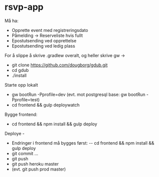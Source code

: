 rsvp-app
==================

Må ha:

- Opprette event med registreringsdato
- Påmelding -> Reserveliste hvis fullt
- Epostutsending ved opprettelse
- Epostutsending ved ledig plass

For å slippe å skrive .gradlew overalt, og heller skrive gw ->
- git clone https://github.com/dougborg/gdub.git
- cd gdub
- ./install


Starte opp lokalt
- gw bootRun -Pprofile=dev
(evt. mot postgresql base: gw bootRun -Pprofile=test) 
- cd frontend && gulp deploywatch


Bygge frontend:
- cd frontend && npm install && gulp deploy



Deploye - 
- Endringer i frontend må bygges først:
  -- cd frontend && npm install && gulp deploy
- git commit ...
- git push
- git push heroku master
- (evt. git push prod master)